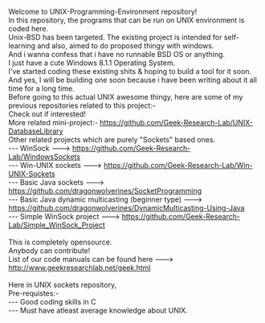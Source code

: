 Welcome to UNIX-Programming-Environment repository! <br>
In this repository, the programs that can be run on UNIX environment is coded here. <br>
Unix-BSD has been targeted. The existing project is intended for self-learning and also, aimed to do proposed thingy with windows.
<br>
And i wanna confess that i have no runnable BSD OS or anything.
<br>
I just have a cute Windows 8.1.1 Operating System. <br>
I've started coding these existing shits & hoping to build a tool for it soon.
<br>
And yes, I will be building one soon because i have been writing about it all time for a long time.
<br>
Before going to this actual UNIX awesome thingy, here are some of my previous repositories related to this project:- <br>
Check out if interested! <br>
More related mini-project:- https://github.com/Geek-Research-Lab/UNIX-DatabaseLibrary <br>
Other related projects which are purely "Sockets" based ones. <br>
 --- WinSock ---> https://github.com/Geek-Research-Lab/WindowsSockets <br>
 --- Win-UNIX sockets ---> https://github.com/Geek-Research-Lab/Win-UNIX-Sockets <br>
 --- Basic Java sockets ---> https://github.com/dragonwolverines/SocketProgramming <br>
 --- Basic Java dynamic multicasting (beginner type) ---> https://github.com/dragonwolverines/DynamicMulticasting-Using-Java <br>
 --- Simple WinSock project ---> https://github.com/Geek-Research-Lab/Simple_WinSock_Project <br>
<br>
 This is completely opensource. <br>
 Anybody can contribute! <br>
 List of our code manuals can be found here ---> http://www.geekresearchlab.net/geek.html <br>
<br>
 Here in UNIX sockets repository, <br>
 Pre-requistes:-  <br>
 --- Good coding skills in C <br>
 --- Must have atleast average knowledge about UNIX. <br>


